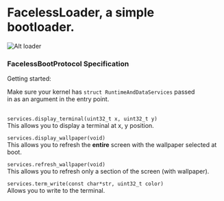 # FacelessLoader, a simple bootloader.

![Alt loader](https://media.discordapp.net/attachments/954609540207370291/979152195175972914/unknown.png?width=980&height=451)

### FacelessBootProtocol Specification

Getting started:<br>

Make sure your kernel has ``struct RuntimeAndDataServices`` passed<br>
in as an argument in the entry point.<br><br>

``services.display_terminal(uint32_t x, uint32_t y)``<br>
This allows you to display a terminal at x, y position.

``services.display_wallpaper(void)``<br>
This allows you to refresh the __entire__ screen with the wallpaper
selected at boot.<br>

``services.refresh_wallpaper(void)``<br>
This allows you to refresh only a section of the screen (with wallpaper).

``services.term_write(const char*str, uint32_t color)``<br>
Allows you to write to the terminal.
